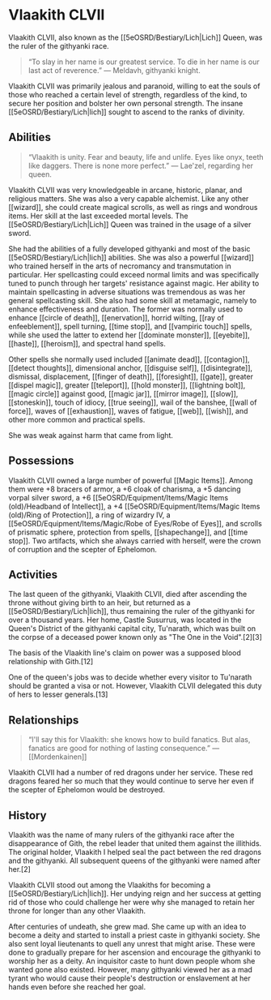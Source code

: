 # Vlaakith CLVII

Vlaakith CLVII, also known as the [[5eOSRD/Bestiary/Lich|Lich]] Queen, was the ruler of the githyanki race.

> “To slay in her name is our greatest service. To die in her name is our last act of reverence.”
— Meldavh, githyanki knight.


Vlaakith CLVII was primarily jealous and paranoid, willing to eat the souls of those who reached a certain level of strength, regardless of the kind, to secure her position and bolster her own personal strength. The insane [[5eOSRD/Bestiary/Lich|lich]] sought to ascend to the ranks of divinity.

## Abilities

> “Vlaakith is unity. Fear and beauty, life and unlife. Eyes like onyx, teeth like daggers. There is none more perfect.”
— Lae'zel, regarding her queen.

Vlaakith CLVII was very knowledgeable in arcane, historic, planar, and religious matters. She was also a very capable alchemist. Like any other [[wizard]], she could create magical scrolls, as well as rings and wondrous items. Her skill at the last exceeded mortal levels. The [[5eOSRD/Bestiary/Lich|Lich]] Queen was trained in the usage of a silver sword.

She had the abilities of a fully developed githyanki and most of the basic [[5eOSRD/Bestiary/Lich|lich]] abilities. She was also a powerful [[wizard]] who trained herself in the arts of necromancy and transmutation in particular. Her spellcasting could exceed normal limits and was specifically tuned to punch through her targets' resistance against magic. Her ability to maintain spellcasting in adverse situations was tremendous as was her general spellcasting skill. She also had some skill at metamagic, namely to enhance effectiveness and duration. The former was normally used to enhance [[circle of death]], [[enervation]], horrid wilting, [[ray of enfeeblement]], spell turning, [[time stop]], and [[vampiric touch]] spells, while she used the latter to extend her [[dominate monster]], [[eyebite]], [[haste]], [[heroism]], and spectral hand spells.

Other spells she normally used included [[animate dead]], [[contagion]], [[detect thoughts]], dimensional anchor, [[disguise self]], [[disintegrate]], dismissal, displacement, [[finger of death]], [[foresight]], [[gate]], greater [[dispel magic]], greater [[teleport]], [[hold monster]], [[lightning bolt]], [[magic circle]] against good, [[magic jar]], [[mirror image]], [[slow]], [[stoneskin]], touch of idiocy, [[true seeing]], wail of the banshee, [[wall of force]], waves of [[exhaustion]], waves of fatigue, [[web]], [[wish]], and other more common and practical spells.

She was weak against harm that came from light.


## Possessions

Vlaakith CLVII owned a large number of powerful [[Magic Items]]. Among them were +8 bracers of armor, a +6 cloak of charisma, a +5 dancing vorpal silver sword, a +6 [[5eOSRD/Equipment/Items/Magic Items (old)/Headband of Intellect]], a +4 [[5eOSRD/Equipment/Items/Magic Items (old)/Ring of Protection]], a ring of wizardry IV, a [[5eOSRD/Equipment/Items/Magic/Robe of Eyes/Robe of Eyes]], and scrolls of prismatic sphere, protection from spells, [[shapechange]], and [[time stop]]. Two artifacts, which she always carried with herself, were the crown of corruption and the scepter of Ephelomon.

## Activities

The last queen of the githyanki, Vlaakith CLVII, died after ascending the throne without giving birth to an heir, but returned as a [[5eOSRD/Bestiary/Lich|lich]], thus remaining the ruler of the githyanki for over a thousand years. Her home, Castle Susurrus, was located in the Queen's District of the githyanki capital city, Tu'narath, which was built on the corpse of a deceased power known only as "The One in the Void".[2][3]

The basis of the Vlaakith line's claim on power was a supposed blood relationship with Gith.[12]

One of the queen's jobs was to decide whether every visitor to Tu'narath should be granted a visa or not. However, Vlaakith CLVII delegated this duty of hers to lesser generals.[13]

## Relationships

> “I'll say this for Vlaakith: she knows how to build fanatics. But alas, fanatics are good for nothing of lasting consequence.”
— [[Mordenkainen]]

Vlaakith CLVII had a number of red dragons under her service. These red dragons feared her so much that they would continue to serve her even if the scepter of Ephelomon would be destroyed.

## History

Vlaakith was the name of many rulers of the githyanki race after the disappearance of Gith, the rebel leader that united them against the illithids. The original holder, Vlaakith I helped seal the pact between the red dragons and the githyanki. All subsequent queens of the githyanki were named after her.[2]

Vlaakith CLVII stood out among the Vlaakiths for becoming a [[5eOSRD/Bestiary/Lich|lich]]. Her undying reign and her success at getting rid of those who could challenge her were why she managed to retain her throne for longer than any other Vlaakith.

After centuries of undeath, she grew mad. She came up with an idea to become a deity and started to install a priest caste in githyanki society. She also sent loyal lieutenants to quell any unrest that might arise. These were done to gradually prepare for her ascension and encourage the githyanki to worship her as a deity. An inquisitor caste to hunt down people whom she wanted gone also existed. However, many githyanki viewed her as a mad tyrant who would cause their people's destruction or enslavement at her hands even before she reached her goal.